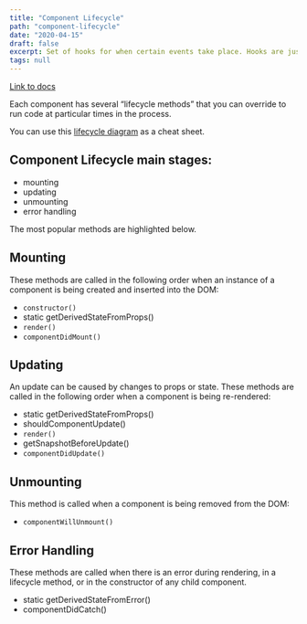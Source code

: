 ```yaml
---
title: "Component Lifecycle"
path: "component-lifecycle"
date: "2020-04-15"
draft: false
excerpt: Set of hooks for when certain events take place. Hooks are just functions we might call to manipulate the flow of data within a component.
tags: null
---
```


[Link to docs](https://reactjs.org/docs/react-component.html#the-component-lifecycle)

Each component has several “lifecycle methods” that you can override to run code at particular times in the process.

You can use this [lifecycle diagram](http://projects.wojtekmaj.pl/react-lifecycle-methods-diagram/) as a cheat sheet.

## Component Lifecycle main stages:

- mounting
- updating
- unmounting
- error handling

The most popular methods are highlighted below.

## Mounting

These methods are called in the following order when an instance of a component is being created and inserted into the DOM:

- `constructor()`
- static getDerivedStateFromProps()
- `render()`
- `componentDidMount()`

## Updating

An update can be caused by changes to props or state. These methods are called in the following order when a component is being re-rendered:

- static getDerivedStateFromProps()
- shouldComponentUpdate()
- `render()`
- getSnapshotBeforeUpdate()
- `componentDidUpdate()`

## Unmounting

This method is called when a component is being removed from the DOM:

- `componentWillUnmount()`

## Error Handling

These methods are called when there is an error during rendering, in a lifecycle method, or in the constructor of any child component.

- static getDerivedStateFromError()
- componentDidCatch()
